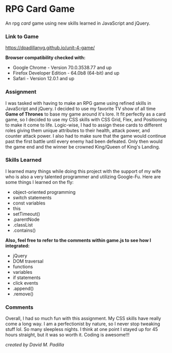 # RPG Card Game

An rpg _card_ game using new skills learned in JavaScript and jQuery.

### Link to Game

https://dpadillanyg.github.io/unit-4-game/

**Browser compatibility checked with:**

- Google Chrome - Version 70.0.3538.77 and up
- Firefox Developer Edition - 64.0b8 (64-bit) and up
- Safari - Version 12.0.1 and up

### Assignment

I was tasked with having to make an RPG game using refined skills in JavaScript
and jQuery. I decided to use my favorite TV show of all time **Game of Thrones**
to base my game around it's lore. It fit perfectly as a card game, so I decided
to use my CSS skills with CSS Grid, Flex, and Positioning to make it come to life.
Logic-wise, I had to assign these cards to different roles giving them
unique attributes to their health, attack power, and counter attack power. I also had
to make sure that the game would continue past the first battle until every enemy
had been defeated. Only then would the game end and the winner be crowned King/Queen
of King's Landing.

### Skills Learned

I learned many things while doing this project with the support of my wife
who is also a very talented programmer and utilizing Google-Fu. Here are some things
I learned on the fly:

- object-oriented programming
- switch statements
- const variables
- this
- setTimeout()
- .parentNode
- .classList
- .contains()

**Also, feel free to refer to the comments within game.js to see how I integrated:**

- jQuery
- DOM traversal
- functions
- variables
- if statements
- click events
- .append()
- .remove()

### Comments

Overall, I had so much fun with this assignment. My CSS skills have really come
a long way. I am a perfectionist by nature, so I never stop tweaking stuff lol.
So many sleepless nights. I think at one point I stayed up for 45 hours straight,
but it was so worth it. Coding is awesome!!!

_created by David M. Padilla_
